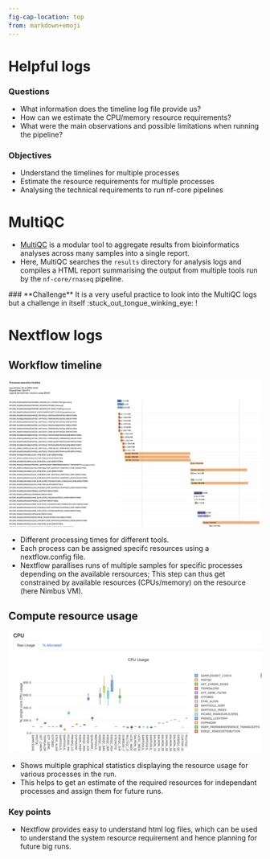 ```yaml
---
fig-cap-location: top
from: markdown+emoji
---
```


# **Helpful logs**


<div class="questions">

### **Questions**

- What information does the timeline log file provide us?
- How can we estimate the CPU/memory resource requirements?
- What were the main observations and possible limitations when running the pipeline?
</div>  

<div class="objectives">

### **Objectives**

- Understand the timelines for multiple processes
- Estimate the resource requirements for multiple processes
- Analysing the technical requirements to run nf-core pipelines

</div>  

# **MultiQC**
- [MultiQC](https://multiqc.info/) is a modular tool to aggregate results from bioinformatics analyses across many samples into a single report.
- Here, MultiQC searches the `results` directory for analysis logs and compiles a HTML report summarising the output from multiple tools run by the `nf-core/rnaseq` pipeline.

<div class="challenge">
### **Challenge**
It is a very useful practice to look into the MultiQC logs but a challenge in itself :stuck_out_tongue_winking_eye: ! 
</div>  


# **Nextflow logs**

## **Workflow timeline**

![](/fig/timeline.png)

- Different processing times for different tools.
- Each process can be assigned specifc resources using a nextflow.config file.
- Nextflow parallises runs of multiple samples for specific processes depending on the available rersources; This step can thus get constrained by available resources (CPUs/memory) on the resource (here Nimbus VM).


## **Compute resource usage**
![](/fig/cpu_usage.png)

- Shows multiple graphical statistics displaying the resource usage for various processes in the run.
- This helps to get an estimate of the required resources for independant processes and assign them for future runs.

<div class="keypoints">

### **Key points**
- Nextflow provides easy to understand html log files, which can be used to understand the system resource requirement and hence planning for future big runs.
</div>  
